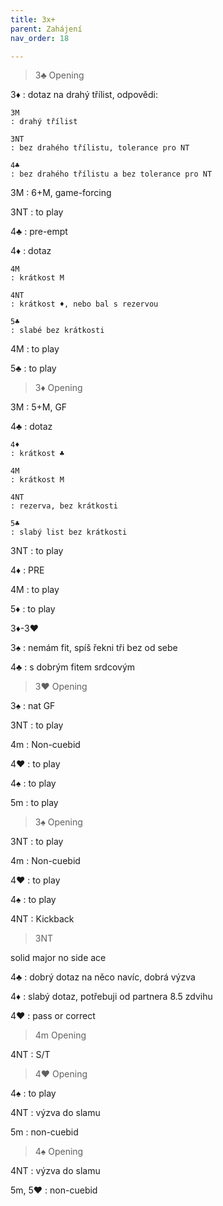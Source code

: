 ```yaml
---
title: 3x+
parent: Zahájení
nav_order: 18

---
```



> 3♣ Opening

3♦
: dotaz na drahý třílist, odpovědi:

    3M
    : drahý třílist

    3NT
    : bez drahého třílistu, tolerance pro NT

    4♣
    : bez drahého třílistu a bez tolerance pro NT

3M
: 6+M, game-forcing

3NT
: to play

4♣
: pre-empt

4♦
: dotaz
    
    4M
    : krátkost M

    4NT
    : krátkost ♦, nebo bal s rezervou

    5♣
    : slabé bez krátkosti

4M
: to play

5♣
: to play


> 3♦ Opening

3M
: 5+M, GF

4♣
: dotaz
    
    4♦
    : krátkost ♣

    4M
    : krátkost M

    4NT
    : rezerva, bez krátkosti

    5♣
    : slabý list bez krátkosti

3NT
: to play

4♦
: PRE

4M
: to play

5♦
: to play


3♦-3♥

3♠ 
: nemám fit, spíš řekni tři bez od sebe

4♣
: s dobrým fitem srdcovým


> 3♥ Opening

3♠
: nat GF

3NT
: to play

4m
: Non-cuebid

4♥
: to play

4♠
: to play

5m
: to play


> 3♠ Opening

3NT
: to play

4m
: Non-cuebid

4♥
: to play

4♠
: to play

4NT
: Kickback

> 3NT

solid major
no side ace

4♣
: dobrý dotaz na něco navíc, dobrá výzva

4♦
: slabý dotaz, potřebuji od partnera 8.5 zdvihu

4♥
: pass or correct


> 4m Opening

4NT
: S/T


> 4♥ Opening

4♠
: to play

4NT
: výzva do slamu

5m
: non-cuebid


> 4♠ Opening

4NT
: výzva do slamu

5m, 5♥
: non-cuebid